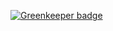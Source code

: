 

[![Greenkeeper badge](https://badges.greenkeeper.io/mapmeld/kati-roll-counter.svg)](https://greenkeeper.io/)